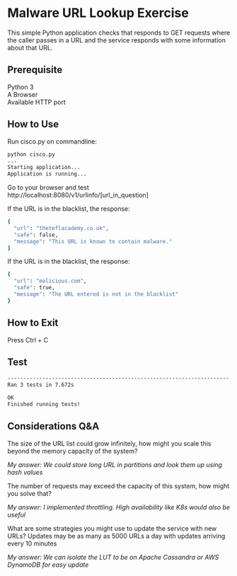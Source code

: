 # Malware URL Lookup Exercise

This simple Python application checks that responds to GET requests where the
caller passes in a URL and the service responds with some information about that URL.

## Prerequisite

Python 3 <br>
A Browser <br>
Available HTTP port

## How to Use

Run cisco.py on commandline:

```bash
python cisco.py
...
Starting application...
Application is running...
```
Go to your browser and test http://localhost:8080/v1/urlinfo/[url_in_question]

If the URL is in the blacklist, the response:
```bash
{
  "url": "theteflacademy.co.uk",
  "safe": false,
  "message": "This URL is known to contain malware."
}
```

If the URL is in the blacklist, the response:
```bash
{
  "url": "malicious.com",
  "safe": true,
  "message": "The URL entered is not in the blacklist"
}
```

## How to Exit

Press Ctrl + C

## Test 

```bash
----------------------------------------------------------------------
Ran 3 tests in 7.672s

OK
Finished running tests!
```

## Considerations Q&A 

The size of the URL list could grow infinitely, how might you scale this beyond the
memory capacity of the system?

*My answer: We could store long URL in partitions and look them up using hash values*

The number of requests may exceed the capacity of this system, how might you solve
that?

*My answer: I implemented throttling. High availability like K8s would also be useful*

What are some strategies you might use to update the service with new URLs? Updates
may be as many as 5000 URLs a day with updates arriving every 10 minutes

*My answer: We can isolate the LUT to be on Apache Cassandra or AWS DynamoDB for easy update*